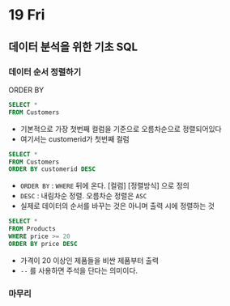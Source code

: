 # 19 Fri

## 데이터 분석을 위한 기초 SQL <a id="sql"></a>

### 데이터 순서 정렬하기 <a id="ot"></a>

ORDER BY

```sql
SELECT *
FROM Customers
```

* 기본적으로 가장 첫번째 컬럼을 기준으로 오름차순으로 정렬되어있다
* 여기서는 customerid가 첫번째 컬럼

```sql
SELECT *
FROM Customers
ORDER BY customerid DESC
```

* `ORDER BY` : `WHERE` 뒤에 온다. \[컬럼\] \[정렬방식\] 으로 정의
* `DESC` : 내림차순 정렬. 오름차순 정렬은 `ASC`
* 실제로 데이터의 순서를 바꾸는 것은 아니며 출력 시에 정렬하는 것

```sql
SELECT *
FROM Products
WHERE price >= 20
ORDER BY price DESC
```

* 가격이 20 이상인 제품들을 비싼 제품부터 출력
* `--` 를 사용하면 주석을 단다는 의미이다.



### 마무리



